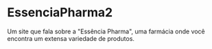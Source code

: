 # EssenciaPharma2
Um site que fala sobre a "Essência Pharma", uma farmácia onde você encontra um extensa variedade de produtos.
